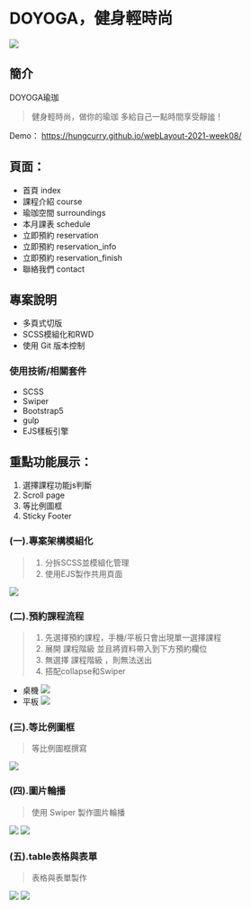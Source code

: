 # DOYOGA，健身輕時尚

![](https://i.imgur.com/fXtN5WU.png)


## 簡介
DOYOGA瑜珈

> 健身輕時尚，做你的瑜珈
> 多給自己一點時間享受靜謐！


Demo： https://hungcurry.github.io/webLayout-2021-week08/

## 頁面：
* 首頁 index
* 課程介紹 course
* 瑜珈空間 surroundings
* 本月課表 schedule
* 立即預約 reservation
* 立即預約 reservation_info
* 立即預約 reservation_finish
* 聯絡我們 contact

## 專案說明
* 多頁式切版
* SCSS模組化和RWD
* 使用 Git 版本控制

### 使用技術/相關套件
* SCSS
* Swiper
* Bootstrap5
* gulp
* EJS樣板引擎

## 重點功能展示：
1. 選擇課程功能js判斷
1. Scroll page 
1. 等比例圖框
1. Sticky Footer

### (一).專案架構模組化
> 1. 分拆SCSS並模組化管理
> 2. 使用EJS製作共用頁面

![](https://i.imgur.com/yckb32A.png)


### (二).預約課程流程
> 1. 先選擇預約課程，手機/平板只會出現單一選擇課程
> 2. 展開 課程階級 並且將資料帶入到下方預約欄位
> 3. 無選擇 課程階級 ，則無法送出
> 4. 搭配collapse和Swiper

* 桌機
![](https://i.imgur.com/l2aoQwH.png)
* 平板
![](https://i.imgur.com/42gSUX6.png)


### (三).等比例圖框
> 等比例圖框撰寫

![](https://i.imgur.com/I3QZCku.png)


### (四).圖片輪播
> 使用 Swiper 製作圖片輪播

![](https://i.imgur.com/9zGX1QL.jpg)
![](https://i.imgur.com/9OOzkRE.png)


### (五).table表格與表單
> 表格與表單製作

![](https://i.imgur.com/ITcbqQq.png)
![](https://i.imgur.com/cb7qyvf.png)
